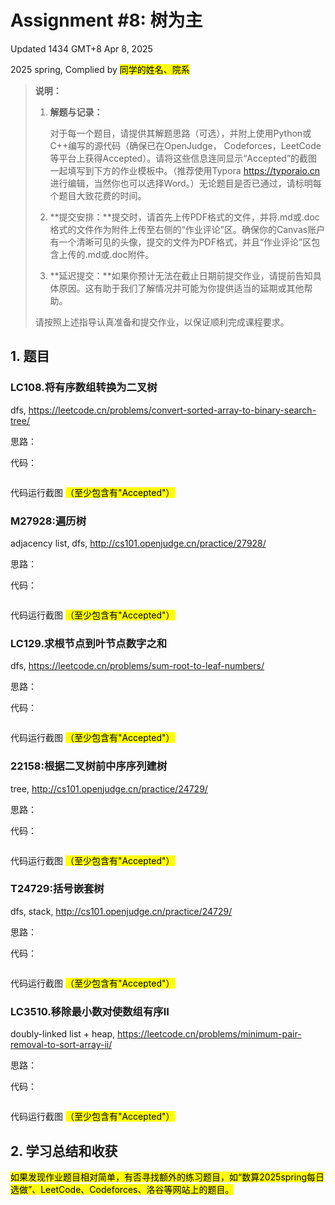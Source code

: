 # Assignment #8: 树为主

Updated 1434 GMT+8 Apr 8, 2025

2025 spring, Complied by <mark>同学的姓名、院系</mark>



> **说明：**
>
> 1. **解题与记录：**
>
>    对于每一个题目，请提供其解题思路（可选），并附上使用Python或C++编写的源代码（确保已在OpenJudge， Codeforces，LeetCode等平台上获得Accepted）。请将这些信息连同显示“Accepted”的截图一起填写到下方的作业模板中。（推荐使用Typora https://typoraio.cn 进行编辑，当然你也可以选择Word。）无论题目是否已通过，请标明每个题目大致花费的时间。
>
> 2. **提交安排：**提交时，请首先上传PDF格式的文件，并将.md或.doc格式的文件作为附件上传至右侧的“作业评论”区。确保你的Canvas账户有一个清晰可见的头像，提交的文件为PDF格式，并且“作业评论”区包含上传的.md或.doc附件。
>
> 3. **延迟提交：**如果你预计无法在截止日期前提交作业，请提前告知具体原因。这有助于我们了解情况并可能为你提供适当的延期或其他帮助。 
>
> 请按照上述指导认真准备和提交作业，以保证顺利完成课程要求。



## 1. 题目

### LC108.将有序数组转换为二叉树

dfs, https://leetcode.cn/problems/convert-sorted-array-to-binary-search-tree/

思路：



代码：

```python

```



代码运行截图 <mark>（至少包含有"Accepted"）</mark>





### M27928:遍历树

 adjacency list, dfs, http://cs101.openjudge.cn/practice/27928/

思路：



代码：

```python

```



代码运行截图 <mark>（至少包含有"Accepted"）</mark>





### LC129.求根节点到叶节点数字之和

dfs, https://leetcode.cn/problems/sum-root-to-leaf-numbers/

思路：



代码：

```python

```



代码运行截图 <mark>（至少包含有"Accepted"）</mark>





### 22158:根据二叉树前中序序列建树

tree, http://cs101.openjudge.cn/practice/24729/

思路：



代码：

```python

```



代码运行截图 <mark>（至少包含有"Accepted"）</mark>





### T24729:括号嵌套树

dfs, stack, http://cs101.openjudge.cn/practice/24729/

思路：



代码：

```python

```



代码运行截图 <mark>（至少包含有"Accepted"）</mark>





### LC3510.移除最小数对使数组有序II

doubly-linked list + heap, https://leetcode.cn/problems/minimum-pair-removal-to-sort-array-ii/

思路：



代码：

```python

```



代码运行截图 <mark>（至少包含有"Accepted"）</mark>





## 2. 学习总结和收获

<mark>如果发现作业题目相对简单，有否寻找额外的练习题目，如“数算2025spring每日选做”、LeetCode、Codeforces、洛谷等网站上的题目。</mark>











